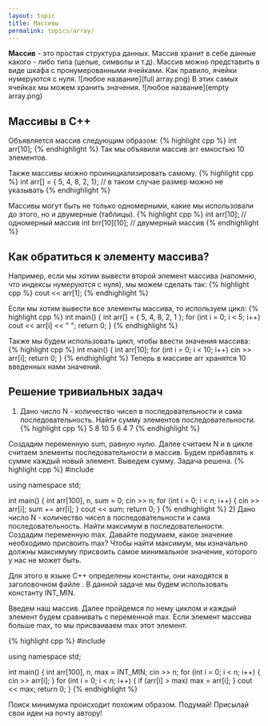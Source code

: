 ```yaml
---
layout: topic
title: Массивы
permalink: topics/array/
---
```

**Массив** - это простая структура данных. Массив хранит в себе данные какого - либо типа (целые, символы и т.д). Массив можно представить в виде шкафа с пронумерованными ячейками. Как правило, ячейки нумеруются с нуля.
![любое название](full array.png)
В этих самых ячейках мы можем хранить значения.
![любое название](empty array.png)

## Массивы в C++
Объявляется массив следующим образом:
{% highlight cpp %}
int arr[10];
{% endhighlight %}
Так мы объявили массив arr емкостью 10 элементов.

Также массивы можно проинициализировать самому.
{% highlight cpp %}
int arr[] = { 5, 4, 8, 2, 1}; // в таком случае размер можно не указывать
{% endhighlight %}

Массивы могут быть не только одномерными, какие мы использовали до этого, но и двумерные (таблицы).
{% highlight cpp %}
int arr[10]; // одномерный массив
int brr[10][10]; // двумерный массив
{% endhighlight %}

## Как обратиться к элементу массива?

Например, если мы хотим вывести второй элемент массива (напомню, что индексы нумеруются с нуля), мы можем сделать так:
{% highlight cpp %}
  cout << arr[1];
{% endhighlight %}

Если мы хотим вывести все элементы массива, то используем цикл:
{% highlight cpp %}
int main()
{
	int arr[] = { 5, 4, 8, 2, 1 };
	for (int i = 0; i < 5; i++)
		cout << arr[i] << " ";
	return 0;
}
{% endhighlight %}

Также мы будем использовать цикл, чтобы ввести значения массива:
{% highlight cpp %}
int main()
{
	int arr[10];
	for (int i = 0; i < 10; i++)
		cin >> arr[i];
	return 0;
}
{% endhighlight %}
Теперь в массиве arr хранятся 10 введенных нами значений.

## Решение тривиальных задач
1) Дано число N - количество чисел в последовательности и сама последовательность. Найти сумму элементов последовательности.
{% highlight cpp %}
5
8 10 5 6 4 7
{% endhighlight %}

Создадим переменную sum, равную нулю. Далее считаем N и в цикле считаем элементы последовательности в массив. Будем прибавлять к сумме каждый новый элемент. Выведем сумму. Задача решена.
{% highlight cpp %}
#include <iostream>

using namespace std;

int main()
{
	int arr[100], n, sum = 0;
	cin >> n;
	for (int i = 0; i < n; i++)
	{
		cin >> arr[i];
		sum += arr[i];
	}
	cout << sum;
	return 0;
}
{% endhighlight %}
2) Дано число N - количество чисел в последовательности и сама последовательность. Найти максимум в последовательности.
Создадим переменную max. Давайте подумаем, какое значение необходимо присвоить max? Чтобы найти максимум, мы изначально должны максимуму присвоить самое минимальное значение, которого у нас не может быть.

Для этого в языке C++ определены константы, они находятся в заголовочном файле <clinits>. В данной задаче мы будем использовать константу INT_MIN.
	
Введем наш массив. Далее пройдемся по нему циклом и каждый элемент будем сравнивать с переменной max. Если элемент массива больше max, то мы присваиваем max этот элемент.

{% highlight cpp %}
#include <iostream>

using namespace std;

int main()
{
	int arr[100], n, max = INT_MIN;
	cin >> n;
	for (int i = 0; i < n; i++)
	{
		cin >> arr[i];
	}
	for (int i = 0; i < n; i++)
	{
		if (arr[i] > max)
			max = arr[i];
	}
	cout << max;
	return 0;
}
{% endhighlight %}

Поиск минимума происходит похожим образом. Подумай! Присылай свои идеи на почту автору!
